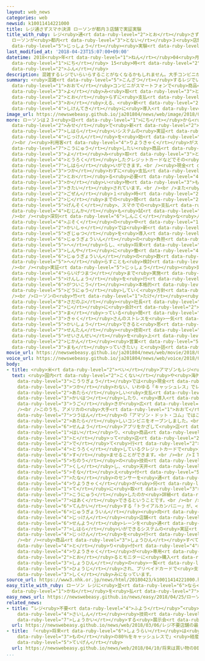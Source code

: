```yaml
---
layout: web_news
categories: web
newsid: k10011414221000
title: レジ通さずスマホ決済 ローソンが都内３店舗で実証実験
title_with_ruby: レジ<ruby>通<rt data-ruby-level="2">とお</rt></ruby>さずスマホ<ruby>決済<rt data-ruby-level="6">けっさい</rt></ruby>
  ローソンが<ruby>都内<rt data-ruby-level="3">とない</rt></ruby>３<ruby>店舗<rt data-ruby-level="7">てんぽ</rt></ruby>で<ruby>実証<rt
  data-ruby-level="5">じっしょう</rt></ruby><ruby>実験<rt data-ruby-level="4">じっけん</rt></ruby>
last_modified_at: '2018-04-23T15:07:00+09:00'
datetime: 2018<ruby>年<rt data-ruby-level="1">ねん</rt></ruby>04<ruby>月<rt data-ruby-level="1">がつ</rt></ruby>23<ruby>日<rt
  data-ruby-level="1">にち</rt></ruby> 15<ruby>時<rt data-ruby-level="2">じ</rt></ruby>07<ruby>分<rt
  data-ruby-level="2">ふん</rt></ruby>
description: 混雑するレジでいらいらすることがなくなるかもしれません。大手コンビニがスマートフォンで商品のバーコードを読み取るだけで、レジを通らずに支払いを終える、新たなシステムを試験的に導入しました。
summary: <ruby>混雑<rt data-ruby-level="5">こんざつ</rt></ruby>するレジでいらいらすることがなくなるかもしれません。<ruby>大手<rt
  data-ruby-level="1">おおて</rt></ruby>コンビニがスマートフォンで<ruby>商品<rt data-ruby-level="3">しょうひん</rt></ruby>のバーコードを<ruby>読<rt
  data-ruby-level="3">よ</rt></ruby>み<ruby>取<rt data-ruby-level="3">と</rt></ruby>るだけで、レジを<ruby>通<rt
  data-ruby-level="2">とお</rt></ruby>らずに<ruby>支払<rt data-ruby-level="7">しはら</rt></ruby>いを<ruby>終<rt
  data-ruby-level="3">お</rt></ruby>える、<ruby>新<rt data-ruby-level="2">あら</rt></ruby>たなシステムを<ruby>試験的<rt
  data-ruby-level="4">しけんてき</rt></ruby>に<ruby>導入<rt data-ruby-level="5">どうにゅう</rt></ruby>しました。
image_url: https://newswebeasy.github.io/ja201804/news/web/image/2018/04/23/K10011414221_1804231512_1804231514_01_03.jpg
more: ローソンは２３<ruby>日<rt data-ruby-level="1">にち</rt></ruby>から<ruby>都内<rt data-ruby-level="3">とない</rt></ruby>の３つの<ruby>店<rt
  data-ruby-level="2">みせ</rt></ruby>で<ruby>新<rt data-ruby-level="2">あたら</rt></ruby>しい<ruby>支払<rt
  data-ruby-level="7">しはら</rt></ruby>いシステムの<ruby>実証<rt data-ruby-level="5">じっしょう</rt></ruby><ruby>実験<rt
  data-ruby-level="4">じっけん</rt></ruby>を<ruby>始<rt data-ruby-level="3">はじ</rt></ruby>めました。<br
  /><br /><ruby>利用客<rt data-ruby-level="4">りようきゃく</rt></ruby>がスマホの<ruby>専用<rt data-ruby-level="6">せんよう</rt></ruby>アプリで<ruby>購入<rt
  data-ruby-level="7">こうにゅう</rt></ruby>したい<ruby>商品<rt data-ruby-level="3">しょうひん</rt></ruby>のバーコードを<ruby>読<rt
  data-ruby-level="3">よ</rt></ruby>み<ruby>取<rt data-ruby-level="3">と</rt></ruby>ると、あらかじめ<ruby>登録<rt
  data-ruby-level="4">とうろく</rt></ruby>したクレジットカードなどでその<ruby>場<rt data-ruby-level="2">ば</rt></ruby>で<ruby>支払<rt
  data-ruby-level="7">しはら</rt></ruby>いができます。<br /><ruby>現金<rt data-ruby-level="5">げんきん</rt></ruby>を<ruby>使<rt
  data-ruby-level="3">つか</rt></ruby>わずに<ruby>支払<rt data-ruby-level="7">しはら</rt></ruby>いができるうえ、レジを<ruby>通<rt
  data-ruby-level="2">とお</rt></ruby>る<ruby>必要<rt data-ruby-level="4">ひつよう</rt></ruby>がなくなり、スムーズに<ruby>買<rt
  data-ruby-level="3">か</rt></ruby>い<ruby>物<rt data-ruby-level="3">もの</rt></ruby>ができると<ruby>期待<rt
  data-ruby-level="3">きたい</rt></ruby>されています。<br /><br />また<ruby>店<rt data-ruby-level="2">みせ</rt></ruby>では<ruby>午前<rt
  data-ruby-level="2">ごぜん</rt></ruby>１<ruby>時<rt data-ruby-level="2">じ</rt></ruby>から４<ruby>時<rt
  data-ruby-level="2">じ</rt></ruby>までの<ruby>間<rt data-ruby-level="2">あいだ</rt></ruby>、<ruby>原則<rt
  data-ruby-level="5">げんそく</rt></ruby>、スマホでの<ruby>支払<rt data-ruby-level="7">しはら</rt></ruby>いのみとしてレジの<ruby>無人化<rt
  data-ruby-level="4">むじんか</rt></ruby>も<ruby>試<rt data-ruby-level="4">こころ</rt></ruby>みます。<br
  /><br /><ruby>深刻<rt data-ruby-level="6">しんこく</rt></ruby>な<ruby>人手<rt data-ruby-level="1">ひとで</rt></ruby><ruby>不足<rt
  data-ruby-level="4">ぶそく</rt></ruby>の<ruby>中<rt data-ruby-level="1">なか</rt></ruby>、<ruby>会社<rt
  data-ruby-level="2">かいしゃ</rt></ruby>では<ruby>新<rt data-ruby-level="2">あら</rt></ruby>たな<ruby>技術<rt
  data-ruby-level="5">ぎじゅつ</rt></ruby>を<ruby>導入<rt data-ruby-level="5">どうにゅう</rt></ruby>して<ruby>従業員<rt
  data-ruby-level="6">じゅうぎょういん</rt></ruby>の<ruby>負担<rt data-ruby-level="6">ふたん</rt></ruby>を<ruby>減<rt
  data-ruby-level="5">へ</rt></ruby>らし、<ruby>将来<rt data-ruby-level="6">しょうらい</rt></ruby>は<ruby>深夜<rt
  data-ruby-level="3">しんや</rt></ruby>に<ruby>働<rt data-ruby-level="4">はたら</rt></ruby>く<ruby>従業員<rt
  data-ruby-level="6">じゅうぎょういん</rt></ruby>の<ruby>数<rt data-ruby-level="2">かず</rt></ruby>を<ruby>減<rt
  data-ruby-level="5">へ</rt></ruby>らすことも<ruby>検討<rt data-ruby-level="6">けんとう</rt></ruby>しているということです。<br
  /><br /><ruby>実証<rt data-ruby-level="5">じっしょう</rt></ruby><ruby>実験<rt data-ruby-level="4">じっけん</rt></ruby>は<ruby>来月末<rt
  data-ruby-level="4">らいげつまつ</rt></ruby>まで<ruby>実施<rt data-ruby-level="7">じっし</rt></ruby>し、<ruby>検証<rt
  data-ruby-level="5">けんしょう</rt></ruby>を<ruby>行<rt data-ruby-level="2">い</rt></ruby>ったうえでことし９<ruby>月以降<rt
  data-ruby-level="6">がついこう</rt></ruby><ruby>本格的<rt data-ruby-level="5">ほんかくてき</rt></ruby>に<ruby>導入<rt
  data-ruby-level="5">どうにゅう</rt></ruby>していく<ruby>方針<rt data-ruby-level="6">ほうしん</rt></ruby>です。<br
  /><br />ローソンの<ruby>竹<rt data-ruby-level="1">たけ</rt></ruby><ruby>増<rt data-ruby-level="5">ぞう</rt></ruby><ruby>貞信<rt
  data-ruby-level="8">さだのぶ</rt></ruby><ruby>社長<rt data-ruby-level="2">しゃちょう</rt></ruby>は「ピーク<ruby>時<rt
  data-ruby-level="2">じ</rt></ruby>に<ruby>会計<rt data-ruby-level="2">かいけい</rt></ruby>を<ruby>待<rt
  data-ruby-level="3">ま</rt></ruby>っている<ruby>間<rt data-ruby-level="2">あいだ</rt></ruby>のいらいらなど、お<ruby>客<rt
  data-ruby-level="3">きゃく</rt></ruby>さんのストレスを<ruby>一気<rt data-ruby-level="1">いっき</rt></ruby>に<ruby>解消<rt
  data-ruby-level="5">かいしょう</rt></ruby>できると<ruby>思<rt data-ruby-level="2">おも</rt></ruby>う。<ruby>先端<rt
  data-ruby-level="7">せんたん</rt></ruby><ruby>技術<rt data-ruby-level="5">ぎじゅつ</rt></ruby>によって<ruby>生産性<rt
  data-ruby-level="5">せいさんせい</rt></ruby>を<ruby>上<rt data-ruby-level="1">あ</rt></ruby>げ、２４<ruby>時間<rt
  data-ruby-level="2">じかん</rt></ruby><ruby>営業<rt data-ruby-level="5">えいぎょう</rt></ruby>を<ruby>守<rt
  data-ruby-level="3">まも</rt></ruby>っていきたい」と<ruby>話<rt data-ruby-level="2">はな</rt></ruby>しています。
movie_url: https://newswebeasy.github.io/ja201804/news/web/movie/2018/04/23/k10011414221_201804231512_201804231514.mp4
voice_url: https://newswebeasy.github.io/ja201804/news/web/voice/2018/04/23/k10011414221_201804231512_201804231514.mp3
body:
- title: <ruby>米<rt data-ruby-level="2">べい</rt></ruby>アマゾンもレジ<ruby>無<rt data-ruby-level="4">な</rt></ruby>しコンビニ
  text: <ruby>国内<rt data-ruby-level="2">こくない</rt></ruby>や<ruby>海外<rt data-ruby-level="2">かいがい</rt></ruby>の<ruby>小売業<rt
    data-ruby-level="3">こうりぎょう</rt></ruby>では<ruby>現金<rt data-ruby-level="5">げんきん</rt></ruby>を<ruby>使<rt
    data-ruby-level="3">つか</rt></ruby>わない、いわゆる「キャッシュレス」でレジを<ruby>使<rt data-ruby-level="3">つか</rt></ruby>わない<ruby>新<rt
    data-ruby-level="2">あたら</rt></ruby>しい<ruby>支払<rt data-ruby-level="7">しはら</rt></ruby>いシステムを<ruby>開発<rt
    data-ruby-level="3">かいはつ</rt></ruby>したり、<ruby>導入<rt data-ruby-level="5">どうにゅう</rt></ruby>したりする<ruby>動<rt
    data-ruby-level="3">うご</rt></ruby>きが<ruby>広<rt data-ruby-level="2">ひろ</rt></ruby>がっています。<br
    /><br />このうち、アメリカの<ruby>大手<rt data-ruby-level="1">おおて</rt></ruby>ネット<ruby>通販<rt
    data-ruby-level="7">つうはん</rt></ruby>の「アマゾン・ドット・コム」ではことし１<ruby>月<rt data-ruby-level="1">がつ</rt></ruby>、<ruby>新<rt
    data-ruby-level="2">あたら</rt></ruby>しいコンビニをオープンしました。<br /><ruby>利用客<rt data-ruby-level="4">りようきゃく</rt></ruby>はスマートフォンの<ruby>専用<rt
    data-ruby-level="6">せんよう</rt></ruby>アプリをかざして<ruby>店<rt data-ruby-level="2">みせ</rt></ruby>に<ruby>入<rt
    data-ruby-level="1">はい</rt></ruby>り、<ruby>商品<rt data-ruby-level="3">しょうひん</rt></ruby>を<ruby>取<rt
    data-ruby-level="3">と</rt></ruby>って<ruby>店<rt data-ruby-level="2">みせ</rt></ruby>から<ruby>出<rt
    data-ruby-level="2">で</rt></ruby>て<ruby>行<rt data-ruby-level="2">い</rt></ruby>くだけで、あらかじめ<ruby>登録<rt
    data-ruby-level="4">とうろく</rt></ruby>しているクレジットカードで<ruby>支払<rt data-ruby-level="7">しはら</rt></ruby>いを<ruby>済<rt
    data-ruby-level="6">す</rt></ruby>ませることができます。<br /><br />ＩＴやＡＩ＝<ruby>人工<rt data-ruby-level="2">じんこう</rt></ruby><ruby>知能<rt
    data-ruby-level="5">ちのう</rt></ruby>の<ruby>技術<rt data-ruby-level="5">ぎじゅつ</rt></ruby>を<ruby>駆使<rt
    data-ruby-level="7">くし</rt></ruby>し、<ruby>天井<rt data-ruby-level="7">てんじょう</rt></ruby>に<ruby>備<rt
    data-ruby-level="5">そな</rt></ruby>え<ruby>付<rt data-ruby-level="5">つ</rt></ruby>けたカメラや<ruby>棚<rt
    data-ruby-level="7">たな</rt></ruby>のセンサーを<ruby>通<rt data-ruby-level="2">つう</rt></ruby>じて<ruby>利用客<rt
    data-ruby-level="4">りようきゃく</rt></ruby>が<ruby>何<rt data-ruby-level="2">なに</rt></ruby>を<ruby>手<rt
    data-ruby-level="1">て</rt></ruby>に<ruby>取<rt data-ruby-level="3">と</rt></ruby>って<ruby>購入<rt
    data-ruby-level="7">こうにゅう</rt></ruby>したのか<ruby>詳細<rt data-ruby-level="7">しょうさい</rt></ruby>に<ruby>把握<rt
    data-ruby-level="7">はあく</rt></ruby>できるということです。<br /><br />また、<ruby>国内<rt data-ruby-level="2">こくない</rt></ruby>でもディスカウントストアなどを<ruby>展開<rt
    data-ruby-level="6">てんかい</rt></ruby>する「トライアルカンパニー」が、<ruby>福岡市<rt data-ruby-level="7">ふくおかし</rt></ruby>にある<ruby>従業員<rt
    data-ruby-level="6">じゅうぎょういん</rt></ruby><ruby>向<rt data-ruby-level="3">む</rt></ruby>けの<ruby>実験<rt
    data-ruby-level="4">じっけん</rt></ruby><ruby>店舗<rt data-ruby-level="7">てんぽ</rt></ruby>で、<ruby>専用<rt
    data-ruby-level="6">せんよう</rt></ruby>レーンを<ruby>通<rt data-ruby-level="2">とお</rt></ruby>るだけで<ruby>支払<rt
    data-ruby-level="7">しはら</rt></ruby>いができるシステムの<ruby>実証<rt data-ruby-level="5">じっしょう</rt></ruby><ruby>実験<rt
    data-ruby-level="4">じっけん</rt></ruby>を<ruby>行<rt data-ruby-level="2">おこな</rt></ruby>いました。<br
    /><br /><ruby>商品<rt data-ruby-level="3">しょうひん</rt></ruby>すべてに<ruby>電子<rt data-ruby-level="2">でんし</rt></ruby>タグが<ruby>取<rt
    data-ruby-level="4">と</rt></ruby>り<ruby>付<rt data-ruby-level="4">つ</rt></ruby>けられていて、<ruby>利用客<rt
    data-ruby-level="4">りようきゃく</rt></ruby>が<ruby>専用<rt data-ruby-level="6">せんよう</rt></ruby>レーンを<ruby>通<rt
    data-ruby-level="2">とお</rt></ruby>るとモニターに<ruby>購入<rt data-ruby-level="7">こうにゅう</rt></ruby><ruby>商品<rt
    data-ruby-level="3">しょうひん</rt></ruby>の<ruby>一覧<rt data-ruby-level="6">いちらん</rt></ruby>が<ruby>表示<rt
    data-ruby-level="5">ひょうじ</rt></ruby>され、プリペイドカードで<ruby>支払<rt data-ruby-level="7">しはら</rt></ruby>う<ruby>仕組<rt
    data-ruby-level="3">しく</rt></ruby>みになっています。
source_url: https://www3.nhk.or.jp/news/html/20180423/k10011414221000.html
easy_title_with_ruby: ローソン レジに<ruby>並<rt data-ruby-level="6">なら</rt></ruby>ばないでスマートフォンでお<ruby>金<rt
  data-ruby-level="1">かね</rt></ruby>を<ruby>払<rt data-ruby-level="7">はら</rt></ruby>う
easy_news_url: https://newswebeasy.github.io/news/easy/2018/04/25/ローソン-レジに並ばないでスマートフォンでお金を払う
related_news:
- title: “レジ<ruby>不要<rt data-ruby-level="4">ふよう</rt></ruby>”<ruby>店舗<rt data-ruby-level="7">てんぽ</rt></ruby>の<ruby>最新<rt
    data-ruby-level="4">さいしん</rt></ruby><ruby>技術<rt data-ruby-level="5">ぎじゅつ</rt></ruby>などを<ruby>紹介<rt
    data-ruby-level="7">しょうかい</rt></ruby>する<ruby>展示会<rt data-ruby-level="6">てんじかい</rt></ruby>
  url: https://newswebeasy.github.io/news/web/2018/03/06/レジ不要店舗の最新技術などを紹介する展示会
- title: 「<ruby>将来<rt data-ruby-level="6">しょうらい</rt></ruby>は<ruby>買<rt data-ruby-level="3">か</rt></ruby>い<ruby>物<rt
    data-ruby-level="3">もの</rt></ruby>の80％をキャッシュレスで」<ruby>経産省<rt data-ruby-level="5">けいさんしょう</rt></ruby>が<ruby>提言<rt
    data-ruby-level="5">ていげん</rt></ruby>
  url: https://newswebeasy.github.io/news/web/2018/04/10/将来は買い物の80をキャッシュレスで経産省が提言
...
```

